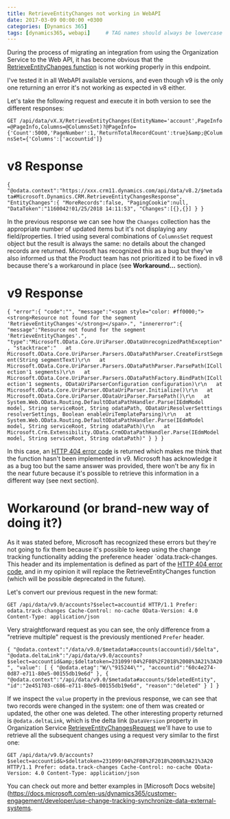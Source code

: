 ```yaml
---
title: RetrieveEntityChanges not working in WebAPI
date: 2017-03-09 00:00:00 +0300
categories: [Dynamics 365]
tags: [dynamics365, webapi]     # TAG names should always be lowercase
---
```


During the process of migrating an integration from using the Organization Service to the Web API, it has become obvious that the [RetrieveEntityChanges function](https://msdn.microsoft.com/en-gb/library/mt491170.aspx) is not working properly in this endpoint.

I've tested it in all WebAPI available versions, and even though v9 is the only one returning an error it's not working as expected in v8 either.

Let's take the following request and execute it in both version to see the different responses:

`GET /api/data/vX.X/RetrieveEntityChanges(EntityName='account',PageInfo=@PageInfo,Columns=@ColumnsSet)?@PageInfo={'Count':5000,'PageNumber':1,'ReturnTotalRecordCount':true}&amp;@ColumnsSet={'Columns':['accountid']}`

# v8 Response

`{
"@odata.context":"https://xxx.crm11.dynamics.com/api/data/v8.2/$metadata#Microsoft.Dynamics.CRM.RetrieveEntityChangesResponse",
"EntityChanges":{
"MoreRecords":false,
"PagingCookie":null,
"DataToken":"1160042!01/25/2018 14:11:53",
"Changes":[{},{}]
}
}`

In the previous response we can see how the `Changes` collection has the appropriate number of updated items but it's not displaying any field/properties. I tried using several combinations of `ColumnsSet` request object but the result is always the same: no details about the changed records are returned. Microsoft has recognized this as a bug but they've also informed us that the Product team has not prioritized it to be fixed in v8 because there's a workaround in place (see **Workaround...** section).

# v9 Response

`{
"error":{
"code":"",
"message":"<span style="color: #ff0000;"><strong>Resource not found for the segment 'RetrieveEntityChanges'</strong></span>.",
"innererror":{
"message":"Resource not found for the segment 'RetrieveEntityChanges'.",
"type":"Microsoft.OData.Core.UriParser.ODataUnrecognizedPathException",
"stacktrace":"   at Microsoft.OData.Core.UriParser.Parsers.ODataPathParser.CreateFirstSegment(String segmentText)\r\n   at Microsoft.OData.Core.UriParser.Parsers.ODataPathParser.ParsePath(ICollection'1 segments)\r\n   at Microsoft.OData.Core.UriParser.Parsers.ODataPathFactory.BindPath(ICollection'1 segments, ODataUriParserConfiguration configuration)\r\n   at Microsoft.OData.Core.UriParser.ODataUriParser.Initialize()\r\n   at Microsoft.OData.Core.UriParser.ODataUriParser.ParsePath()\r\n   at System.Web.OData.Routing.DefaultODataPathHandler.Parse(IEdmModel model, String serviceRoot, String odataPath, ODataUriResolverSetttings resolverSettings, Boolean enableUriTemplateParsing)\r\n   at System.Web.OData.Routing.DefaultODataPathHandler.Parse(IEdmModel model, String serviceRoot, String odataPath)\r\n   at Microsoft.Crm.Extensibility.OData.CrmODataPathHandler.Parse(IEdmModel model, String serviceRoot, String odataPath)"
}
}
}`

In this case, an [HTTP 404 error code](https://www.w3.org/Protocols/rfc2616/rfc2616-sec10.html#sec10.4.5) is returned which makes me think that the function hasn't been implemented in v9. Microsoft has acknowledge it as a bug too but the same answer was provided, there won't be any fix in the near future because it's possible to retrieve this information in a different way (see next section).

# Workaround (or brand-new way of doing it?)

As it was stated before, Microsoft has recognized these errors but they're not going to fix them because it's possible to keep using the change tracking functionality adding the preference header `odata.track-changes</code>. This header and its implementation is defined as part of the [HTTP 404 error code](https://docs.oasis-open.org/odata/odata/v4.0/cs01/part1-protocol/odata-v4.0-cs01-part1-protocol.html#_Toc365046305), and in my opinion it will replace the RetrieveEntityChanges function (which will be possible deprecated in the future).

Let's convert our previous request in the new format:

`GET /api/data/v9.0/accounts?$select=accountid HTTP/1.1
Prefer: odata.track-changes
Cache-Control: no-cache
OData-Version: 4.0
Content-Type: application/json`

Very straightforward request as you can see, the only difference from a "retrieve multiple" request is the previously mentioned `Prefer` header.

`{
"@odata.context":"/data/v9.0/$metadata#accounts(accountid)/$delta",
"@odata.deltaLink":"/api/data/v9.0/accounts?$select=accountid&amp;$deltatoken=231099!04%2F08%2F2018%2008%3A21%3A20",
"value":
[
{
"@odata.etag":"W/\"915244\"",
"accountid":"60c4e274-0d87-e711-80e5-00155db19e6d"
},
{
"@odata.context":"/api/data/v9.0/$metadata#accounts/$deletedEntity",
"id":"2e451703-c686-e711-80e5-00155db19e6d",
"reason":"deleted"
}
]
}`

If we inspect the `value` property in the previous response, we can see that two records were changed in the system: one of them was created or updated, the other one was deleted. The other interesting property returned is `@odata.deltaLink`, which is the delta link (`DataVersion` property in Organization Service [RetrieveEntityChangesRequest](https://docs.microsoft.com/en-us/dotnet/api/microsoft.xrm.sdk.messages.retrieveentitychangesrequest?view=dynamics-general-ce-9) we'll have to use to retrieve all the subsequent changes using a request very similar to the first one:

`GET /api/data/v9.0/accounts?$select=accountid&>$deltatoken=231099!04%2F08%2F2018%2008%3A21%3A20 HTTP/1.1
Prefer: odata.track-changes
Cache-Control: no-cache
OData-Version: 4.0
Content-Type: application/json`

You can check out more and better examples in [Microsoft Docs website](https://docs.microsoft.com/en-us/dynamics365/customer-engagement/developer/use-change-tracking-synchronize-data-external-systems.